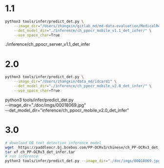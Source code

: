 




# 1.1

```bash
python3 tools/infer/predict_det.py \
    --image_dir="/Users/zhangxin/gitlab_md/md-data-evaluation/MedicalRecord/bingli0819/imgs" \
    --det_model_dir="./inference/ch_ppocr_mobile_v1.1_det_infer/" \
    --use_space_char=True
```


./inference/ch_ppocr_server_v1.1_det_infer

# 2.0
```bash
python3 tools/infer/predict_det.py \
    --image_dir="/Users/zhangxin/data_md/idcard1" \
    --det_model_dir="./inference/ch_ppocr_mobile_v2.0_det_infer/" \
    --use_space_char=True
```

python3 tools/infer/predict_det.py \
    --image_dir="./doc/imgs/00018069.jpg" \
    --det_model_dir="inference/ch_ppocr_mobile_v2.0_det_infer"

# 3.0
```bash
# download DB text detection inference model
wget  https://paddleocr.bj.bcebos.com/PP-OCRv3/chinese/ch_PP-OCRv3_det_infer.tar
tar xf ch_PP-OCRv3_det_infer.tar
# run inference
python3 tools/infer/predict_det.py --image_dir="./doc/imgs/00018069.jpg" --det_model_dir="./ch_PP-OCRv3_det_infer/"
```

